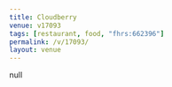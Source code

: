 ```yaml
---
title: Cloudberry
venue: v17093
tags: [restaurant, food, "fhrs:662396"]
permalink: /v/17093/
layout: venue
---
```

null